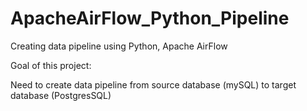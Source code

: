 # ApacheAirFlow_Python_Pipeline
Creating data pipeline using Python, Apache AirFlow

Goal of this project:

Need to create data pipeline from source database (mySQL) to target database (PostgresSQL) 
